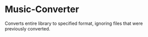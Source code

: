 # Music-Converter
Converts entire library to specified format, ignoring files that were previously converted.
